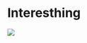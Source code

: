 # Interesthing
![](align="center"=https://komarev.com/ghpvc/?username=your-github-username&style=plastic&label=BUDDY+COUNT&abbreviated=true&color=green)
